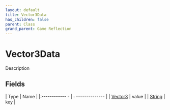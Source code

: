 ```yaml
---
layout: default
title: Vector3Data
has_children: false
parent: Class
grand_parent: Game Reflection
---
```

# Vector3Data
Description 

## Fields
| Type | Name |
|:------------ - | : -------------- |
| [Vector3](game-reflection/classes/vector3.md) | value |
| [String](game-reflection/components/string.md) | key |

